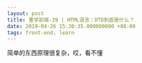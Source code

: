 ```yaml
---
layout: post
title: 重学前端-39 | HTML语言：DTD到底是什么？
date: 2019-04-26 15:30:35.000000000 +08:00
tags: front-end, learn
---
```


简单的东西原理很复杂，哎，看不懂
